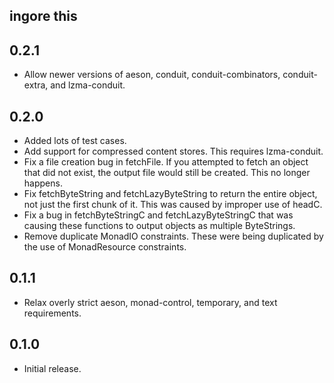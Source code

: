## ingore this

## 0.2.1

* Allow newer versions of aeson, conduit, conduit-combinators, conduit-extra,
  and lzma-conduit.

## 0.2.0

* Added lots of test cases.
* Add support for compressed content stores.  This requires lzma-conduit.
* Fix a file creation bug in fetchFile.  If you attempted to fetch an object
  that did not exist, the output file would still be created.  This no longer
  happens.
* Fix fetchByteString and fetchLazyByteString to return the entire object,
  not just the first chunk of it.  This was caused by improper use of headC.
* Fix a bug in fetchByteStringC and fetchLazyByteStringC that was causing
  these functions to output objects as multiple ByteStrings.
* Remove duplicate MonadIO constraints.  These were being duplicated by the
  use of MonadResource constraints.

## 0.1.1

* Relax overly strict aeson, monad-control, temporary, and text requirements.

## 0.1.0

* Initial release.
